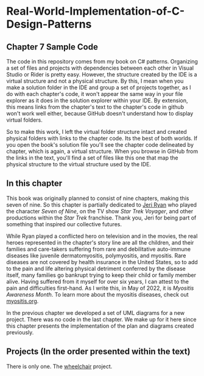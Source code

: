 ﻿# Real-World-Implementation-of-C-Design-Patterns
## Chapter 7 Sample Code
The code in this repository comes from my book on C# patterns.  Organizing a set of files and projects
with dependencies between each other in Visual Studio or Rider is pretty easy.  However, the structure
created by the IDE is a virtual structure and not a physical structure.  By this, I mean when you make a solution
folder in the IDE and group a set of projects together, as I do with each chapter's code, it won't appear
the same way in your file explorer as it does in the solution explorer within your IDE.  By extension, this means
links from the chapter's text to the chapter's code in github won't work well either, because GitHub doesn't understand how
to display virtual folders.

So to make this work, I left the virtual folder structure intact and created physical folders with links to the
chapter code.  Its the best of both worlds.  If you open the book's solution file you'll see the chapter code
delineated by chapter, which is again, a virtual structure.  When you browse in GitHub from the links in the text,
you'll find a set of files like this one that map the physical structure to the virtual structure used by the IDE.

## In this chapter
This book was originally planned to consist of nine chapters, making this seven of nine.  So this chapter is
partially dedicated to [Jeri Ryan](https://www.imdb.com/name/nm0005394/) who played the character *Seven of Nine*, on
the TV show *Star Trek Voyager*, and other productions within the *Star Trek* franchise.  Thank you, Jeri for being
part of something that inspired our collective futures.

While Ryan played a conflicted hero on television and in the movies, the real heroes represented in the chapter's
story line are all the children, and their families and care-takers suffering from rare and debilitative auto-immune
diseases like juvenile dermatomyositis, polymyositis, and myositis.  Rare diseases are not covered by health
insurance in the United States, so to add to the pain and life altering physical detriment conferred by the disease itself, many families go bankrupt
trying to keep their child or family member alive.  Having suffered from it myself for over six years, I can attest
to the pain and difficulties first-hand.  As I write this, in May of 2022, it is *Myositis Awareness Month*.  To learn
more about the myositis diseases, check out [myositis.org](https://www.myositis.org/).

In the previous chapter we developed a set of UML diagrams for a new project.  There was no code in the last chapter. 
We make up for it here since this chapter presents the implementation of the plan and diagrams created previously.

## Projects (In the order presented within the text)
There is only one.  The [wheelchair](/Wheelchair) project.